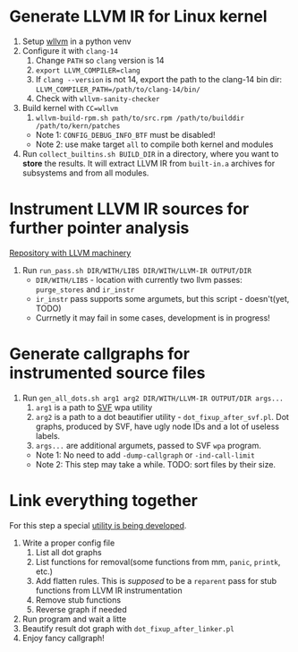 # Generate LLVM IR for Linux kernel
1. Setup [wllvm](https://github.com/travitch/whole-program-llvm/tree/master) in a python venv
2. Configure it with `clang-14`
    1. Change `PATH` so `clang` version is 14
    2. `export LLVM_COMPILER=clang`
    3. If `clang --version` is not 14, export the path to the clang-14 bin dir:
     `LLVM_COMPILER_PATH=/path/to/clang-14/bin/`
    4. Check with `wllvm-sanity-checker`
3. Build kernel with `CC=wllvm`
    1. `wllvm-build-rpm.sh path/to/src.rpm /path/to/builddir /path/to/kern/patches`
    - Note 1: `CONFIG_DEBUG_INFO_BTF` must be disabled!
    - Note 2: use make target `all` to compile both kernel and modules
4. Run `collect_builtins.sh BUILD_DIR` in a directory, where you want to __store__
the results. It will extract LLVM IR from `built-in.a` archives for subsystems
and from all modules.

# Instrument LLVM IR sources for further pointer analysis
[Repository with LLVM machinery](https://github.com/Frankenween/llvm-ptr-track)

1. Run `run_pass.sh DIR/WITH/LIBS DIR/WITH/LLVM-IR OUTPUT/DIR`
    - `DIR/WITH/LIBS` - location with currently two llvm passes: `purge_stores` and `ir_instr`
    - `ir_instr` pass supports some argumets, but this script - doesn't(yet, TODO)
    - Currnetly it may fail in some cases, development is in progress!

# Generate callgraphs for instrumented source files
1. Run `gen_all_dots.sh arg1 arg2 DIR/WITH/LLVM-IR OUTPUT/DIR args...`
    1. `arg1` is a path to [SVF](https://github.com/SVF-tools/SVF) wpa utility
    2. `arg2` is a path to a dot beautifier utility - `dot_fixup_after_svf.pl`.
        Dot graphs, produced by SVF, have ugly node IDs and a lot of useless labels. 
    3. `args...` are additional argumets, passed to SVF `wpa` program.
    - Note 1: No need to add `-dump-callgraph` or `-ind-call-limit`
    - Note 2: This step may take a while. TODO: sort files by their size.

# Link everything together
For this step a special [utility is being developed](https://github.com/Frankenween/dot-linker).

1. Write a proper config file
    1. List all dot graphs
    2. List functions for removal(some functions from mm, `panic`, `printk`, etc.)
    3. Add flatten rules. This is _supposed_ to be a `reparent` pass for stub functions
       from LLVM IR instrumentation
    4. Remove stub functions
    5. Reverse graph if needed
2. Run program and wait a litte
3. Beautify result dot graph with `dot_fixup_after_linker.pl`
4. Enjoy fancy callgraph!
